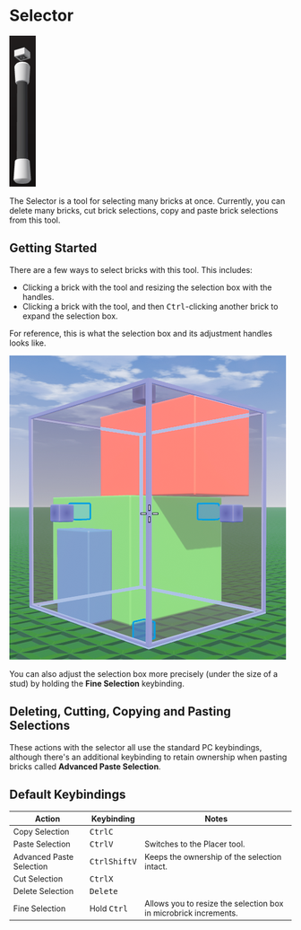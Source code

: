 # Selector

![Selector](selector.png)

The Selector is a tool for selecting many bricks at once. Currently, you can delete many bricks, cut brick selections, copy and paste brick selections from this tool.

## Getting Started
There are a few ways to select bricks with this tool. This includes:
- Clicking a brick with the tool and resizing the selection box with the handles.
- Clicking a brick with the tool, and then <kbd>Ctrl</kbd>-clicking another brick to expand the selection box.

For reference, this is what the selection box and its adjustment handles looks like.

![Selector Box](selector_box.png)

You can also adjust the selection box more precisely (under the size of a stud) by holding the **Fine Selection** keybinding.

## Deleting, Cutting, Copying and Pasting Selections
These actions with the selector all use the standard PC keybindings, although there's an additional keybinding to retain ownership when pasting bricks called **Advanced Paste Selection**.

## Default Keybindings

| Action                   | Keybinding                                  | Notes                                                            |
|--------------------------|---------------------------------------------|------------------------------------------------------------------|
| Copy Selection           | <kbd>Ctrl</kbd><kbd>C</kbd>                 |                                                                  |
| Paste Selection          | <kbd>Ctrl</kbd><kbd>V</kbd>                 | Switches to the Placer tool.                                     |
| Advanced Paste Selection | <kbd>Ctrl</kbd><kbd>Shift</kbd><kbd>V</kbd> | Keeps the ownership of the selection intact.                     |
| Cut Selection            | <kbd>Ctrl</kbd><kbd>X</kbd>                 |                                                                  |
| Delete Selection         | <kbd>Delete</kbd>                           |                                                                  |
| Fine Selection           | Hold <kbd>Ctrl</kbd>                        | Allows you to resize the selection box in microbrick increments. |